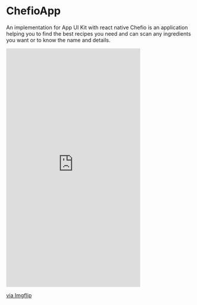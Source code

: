 # ChefioApp
An implementation for App UI Kit with react native
Chefio is an application helping you to find the best recipes you need and can scan any ingredients you want or to
know the name and details.
<div style="width:360px;max-width:100%;"><div style="height:0;padding-bottom:178.33%;position:relative;"><iframe width="360" height="642" style="position:absolute;top:0;left:0;width:100%;height:100%;" frameBorder="0" src="https://imgflip.com/embed/54s1r6"></iframe></div><p><a href="https://imgflip.com/gif/54s1r6">via Imgflip</a></p></div>
